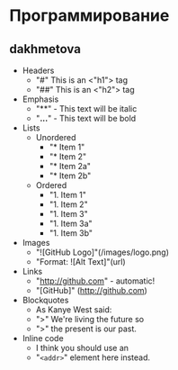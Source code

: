 # Программирование
## dakhmetova
* Headers
  * "#" This is an <"h1"> tag
  * "##" This is an <"h2"> tag
* Emphasis
  * "**" - This text will be italic
  * "**...**" - This text will be bold
* Lists
  * Unordered
    * "* Item 1"
    * "* Item 2"
    * "* Item 2a"
    * "* Item 2b"
  * Ordered
    * "1. Item 1"
    * "1. Item 2"
    * "1. Item 3"
    * "1. Item 3a"
    * "1. Item 3b"
* Images
  * "![GitHub Logo]"(/images/logo.png)
  * "Format: ![Alt Text]"(url)
* Links
  * "http://github.com" - automatic!
  * "[GitHub]" (http://github.com)
* Blockquotes
  * As Kanye West said:
  * ">" We're living the future so
  * ">" the present is our past.
* Inline code
  * I think you should use an
  * "`<addr>`" element here instead.
